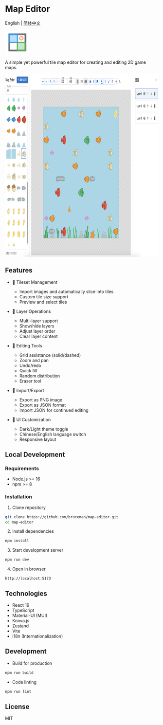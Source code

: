 # Map Editor

English | [简体中文](README.md)

<img src="public/map-editor.svg" width="80" height="80" alt="Map Editor Logo" />

A simple yet powerful tile map editor for creating and editing 2D game maps.

<img src="public/screenshot-1.png" width="800" height="600" alt="Sceeenshot 1" />


## Features

- 🎨 Tileset Management
  - Import images and automatically slice into tiles
  - Custom tile size support
  - Preview and select tiles

- 📝 Layer Operations
  - Multi-layer support
  - Show/hide layers
  - Adjust layer order
  - Clear layer content

- 🎯 Editing Tools
  - Grid assistance (solid/dashed)
  - Zoom and pan
  - Undo/redo
  - Quick fill
  - Random distribution
  - Eraser tool

- 💾 Import/Export
  - Export as PNG image
  - Export as JSON format
  - Import JSON for continued editing

- 🌈 UI Customization
  - Dark/Light theme toggle
  - Chinese/English language switch
  - Responsive layout

## Local Development

### Requirements

- Node.js >= 16
- npm >= 8

### Installation

1. Clone repository
```bash
git clone https://github.com/bruceman/map-editor.git
cd map-editor
```

2. Install dependencies
```bash
npm install
```

3. Start development server
```bash
npm run dev
```

4. Open in browser
```
http://localhost:5173
```

## Technologies

- React 19
- TypeScript
- Material-UI (MUI)
- Konva.js
- Zustand
- Vite
- i18n (Internationalization)

## Development

- Build for production
```bash
npm run build
```

- Code linting
```bash
npm run lint
```

## License

MIT 